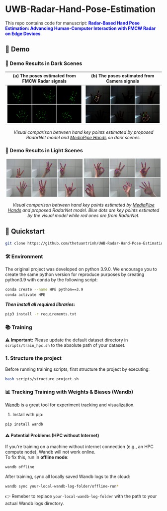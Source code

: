 # UWB-Radar-Hand-Pose-Estimation

This repo contains code for manuscript: <span style="color:blue"><b>Radar-Based Hand Pose Estimation: Advancing Human-Computer Interaction with FMCW Radar on Edge Devices</b></span>.

## 🎥 Demo
### 🌙 Demo Results in Dark Scenes
| (a) The poses estimated from FMCW Radar signals | (b) The poses estimated from Camera signals |
|-------------------|--------------------|
| ![](doc/images/radar_dark_cases_demo.jpg) | ![](doc/images/cam_dark_cases_demo.jpg) |

<p align="center">
  <em>
    Visual comparison between hand key points estimated by proposed RadarNet model and 
    <a href="https://arxiv.org/abs/2006.10214">MediaPipe Hands</a> 
    on dark scenes.
  </em>
</p>

### 🔅 Demo Results in Light Scenes
<p align="center">
  <img src="doc/images/Radar-Cam-Pose-1.png" width="48.5%">
  <img src="doc/images/Radar-Cam-Pose-2.png" width="49%">
</p>

<p align="center">
  <em>
    Visual comparison between hand key points estimated by 
    <a href="https://arxiv.org/abs/2006.10214">MediaPipe Hands</a> 
    and proposed RadarNet model. Blue dots are key points estimated by the visual model while red ones are from RadarNet.
  </em>
</p>

## 🚀 Quickstart
```bash
git clone https://github.com/thetuantrinh/UWB-Radar-Hand-Pose-Estimation.git
```

### 🛠 Environment
The original project was developed on python 3.9.0. We encourage you to create the same python version for reproduce purposes by creating python3.9 with conda by the following script:
```bash
conda create --name HPE python==3.9
conda activate HPE
```
***Then install all required libraries:***
```bash
pip3 install -r requirements.txt
```

### 📚 Training

⚠️ **Important:** Please update the default dataset directory in `scripts/train_hpc.sh` to the absolute path of your dataset.

### 1. Structure the project
Before running training scripts, first structure the project by executing:
```bash
bash scripts/structure_project.sh
```

### 📊 Tracking Training with Weights & Biases (Wandb)

[Wandb](https://wandb.ai) is a great tool for experiment tracking and visualization.  

1. Install with pip:
```bash
pip install wandb
``` 

#### ⚠️ Potential Problems (HPC without Internet)

If you're training on a machine without internet connection (e.g., an HPC compute node), Wandb will not work online.  
To fix this, run in **offline mode**:
```bash
wandb offline
```
After training, sync all locally saved Wandb logs to the cloud:
```bash
wandb sync your-local-wandb-log-folder/offline-run*
```
👉 Remeber to replace `your-local-wandb-log-folder` with the path to your actual Wandb logs directory.

